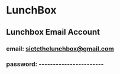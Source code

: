 # LunchBox

## Lunchbox Email Account  
### email: sictcthelunchbox@gmail.com
### password: -----------------------
